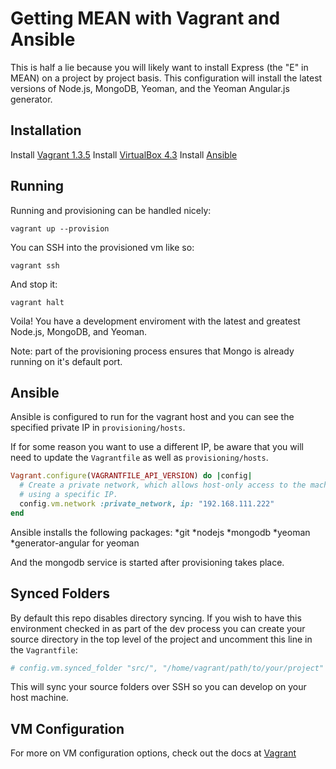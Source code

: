 Getting MEAN with Vagrant and Ansible
=====================================

This is half a lie because you will likely want to install Express (the "E" in MEAN) on a project by project basis. This configuration will install the latest versions of Node.js, MongoDB, Yeoman, and the Yeoman Angular.js generator.

Installation
------------
Install [Vagrant 1.3.5](http://downloads.vagrantup.com/)
Install [VirtualBox 4.3](https://www.virtualbox.org/wiki/Downloads)
Install [Ansible](http://www.ansibleworks.com/docs/intro_installation.html)

Running
-------
Running and provisioning can be handled nicely:

```
vagrant up --provision
```

You can SSH into the provisioned vm like so:

```
vagrant ssh
```

And stop it:

```
vagrant halt
```

Voila! You have a development enviroment with the latest and greatest Node.js, MongoDB, and Yeoman.

Note: part of the provisioning process ensures that Mongo is already running on it's default port.

Ansible
-------
Ansible is configured to run for the vagrant host and you can see the specified private IP in `provisioning/hosts`. 

If for some reason you want to use a different IP, be aware that you will need to update the `Vagrantfile` as well as `provisioning/hosts`.

```ruby
Vagrant.configure(VAGRANTFILE_API_VERSION) do |config|
  # Create a private network, which allows host-only access to the machine
  # using a specific IP.
  config.vm.network :private_network, ip: "192.168.111.222"
end
```

Ansible installs the following packages:
*git
*nodejs
*mongodb
*yeoman
*generator-angular for yeoman

And the mongodb service is started after provisioning takes place.

Synced Folders
--------------
By default this repo disables directory syncing. If you wish to have this environment checked in as part of the dev process you can create your source directory in the top level of the project and uncomment this line in the `Vagrantfile`:

```ruby
# config.vm.synced_folder "src/", "/home/vagrant/path/to/your/project"
```

This will sync your source folders over SSH so you can develop on your host machine.

VM Configuration
----------------
For more on VM configuration options, check out the docs at [Vagrant](http://docs.vagrantup.com/v2/virtualbox/configuration.html)